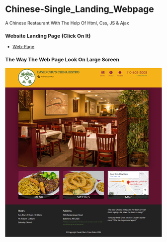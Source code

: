 # Chinese-Single_Landing_Webpage
A Chinese Restaurant With The Help Of Html, Css, JS &amp; Ajax

### Website Landing Page (Click On It)
* [Web-Page](https://shahzaibfardeen.github.io/Chinese-Single_Landing_Webpage/index.html)

### The Way The Web Page Look On Large Screen 
![Web_Page_Image](Project/Big.png)

